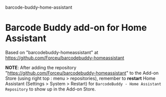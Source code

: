 barcode-buddy-home-assistant
# Barcode Buddy add-on for Home Assistant

Based on "barcodebuddy-homeassistant" at https://github.com/Forceu/barcodebuddy-homeassistant

**NOTE**: After adding the repository "https://github.com/Forceu/barcodebuddy-homeassistant" to the Add-on Store (using right top : menu > repositories), remember to **restart** Home Assistant (Settings > System > Restart) for ```BarcodeBuddy - Home Assistant Repository``` to show up in the Add-on Store.
